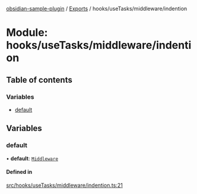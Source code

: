 [obsidian-sample-plugin](../README.md) / [Exports](../modules.md) / hooks/useTasks/middleware/indention

# Module: hooks/useTasks/middleware/indention

## Table of contents

### Variables

- [default](hooks_useTasks_middleware_indention.md#default)

## Variables

### default

• **default**: [`Middleware`](hooks_useTasks_types.md#middleware)

#### Defined in

[src/hooks/useTasks/middleware/indention.ts:21](https://github.com/dromse/personal-grind-manager/blob/f78d691/src/hooks/useTasks/middleware/indention.ts#L21)
